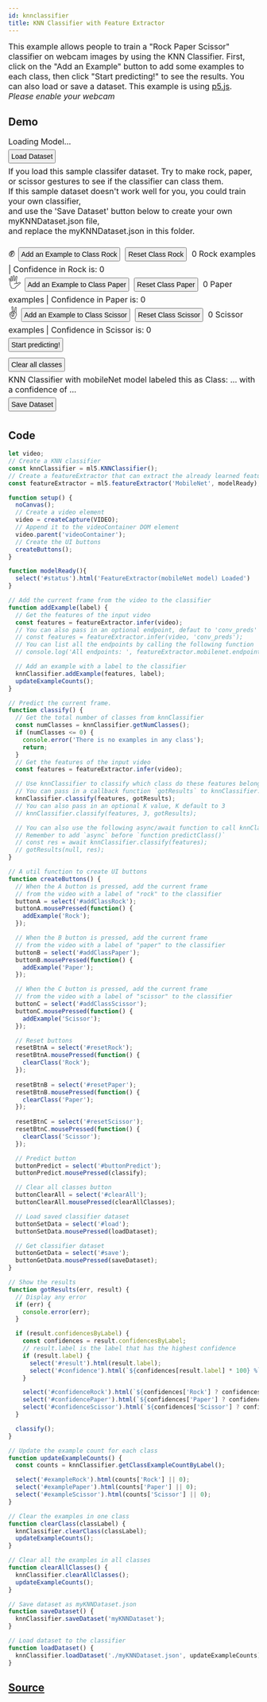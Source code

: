 ```yaml
---
id: knnclassifier
title: KNN Classifier with Feature Extractor
---
```


This example allows people to train a "Rock Paper Scissor" classifier on webcam images by using the KNN Classifier. First, click on the "Add an Example" button to add some examples to each class, then click "Start predicting!" to see the results. You can also load or save a dataset.

This example is using [p5.js](https://p5js.org/).

*Please enable your webcam*

## Demo

<style>
  button {
    margin: 6px 6px 6px 0;
    padding: 4px;
    font-size: 14px;
  }
  video {
    width: 300;
    height: 300;
  }
  p {
    display: inline;
    font-size: 16px;
  }
  .emoji {
    font-size: 24px;
  }
</style>

<div class="example">
  <div id="videoContainer"></div>
  <p id="status">Loading Model...</p>
  <div>
    <button id="load">Load Dataset</button><br>
    <p>If you load this sample classifer dataset. Try to make rock, paper, or scissor gestures to see if the classifier can class them.<br>
      If this sample dataset doesn't work well for you, you could train your own classifier,<br>
      and use the 'Save Dataset' button below to create your own myKNNDataset.json file,<br>
      and replace the myKNNDataset.json in this folder.
    </p>
  </div>
  <br><p>
    <span class="emoji"> ✊ </span><button id="addClassRock">Add an Example to Class Rock</button>
    <button id="resetRock">Reset Class Rock</button>
    <p><span id="exampleRock">0</span> Rock examples</p>
    <p>| Confidence in Rock is: <span id="confidenceRock">0</span></p>
    <br><span class="emoji"> 🖐 </span><button id="addClassPaper">Add an Example to Class Paper</button>
    <button id="resetPaper">Reset Class Paper</button>
    <p><span id="examplePaper">0</span> Paper examples</p>
    <p>| Confidence in Paper is: <span id="confidencePaper">0</span></p>
    <br><span class="emoji"> ✌️ </span><button id="addClassScissor">Add an Example to Class Scissor</button>
    <button id="resetScissor">Reset Class Scissor</button>
    <p><span id="exampleScissor">0</span> Scissor examples</p>
    <p>| Confidence in Scissor is: <span id="confidenceScissor">0</span></p>
  </p>
  <br/>
  <p>
    <button id="buttonPredict">Start predicting!</button><br>
    <button id="clearAll">Clear all classes</button><br>
  </p>
  <p>
    KNN Classifier with mobileNet model labeled this
    as Class: <span id="result">...</span>
    with a confidence of <span id="confidence">...</span>
  </p>
  <div><button id="save">Save Dataset</button></div>
</div>

<script src="assets/scripts/example-knnclassifier.js"></script>

## Code

```javascript
let video;
// Create a KNN classifier
const knnClassifier = ml5.KNNClassifier();
// Create a featureExtractor that can extract the already learned features from MobileNet
const featureExtractor = ml5.featureExtractor('MobileNet', modelReady);

function setup() {
  noCanvas();
  // Create a video element
  video = createCapture(VIDEO);
  // Append it to the videoContainer DOM element
  video.parent('videoContainer');
  // Create the UI buttons
  createButtons();
}

function modelReady(){
  select('#status').html('FeatureExtractor(mobileNet model) Loaded')
}

// Add the current frame from the video to the classifier
function addExample(label) {
  // Get the features of the input video
  const features = featureExtractor.infer(video);
  // You can also pass in an optional endpoint, defaut to 'conv_preds'
  // const features = featureExtractor.infer(video, 'conv_preds');
  // You can list all the endpoints by calling the following function
  // console.log('All endpoints: ', featureExtractor.mobilenet.endpoints)

  // Add an example with a label to the classifier
  knnClassifier.addExample(features, label);
  updateExampleCounts();
}

// Predict the current frame.
function classify() {
  // Get the total number of classes from knnClassifier
  const numClasses = knnClassifier.getNumClasses();
  if (numClasses <= 0) {
    console.error('There is no examples in any class');
    return;
  }
  // Get the features of the input video
  const features = featureExtractor.infer(video);

  // Use knnClassifier to classify which class do these features belong to
  // You can pass in a callback function `gotResults` to knnClassifier.classify function
  knnClassifier.classify(features, gotResults);
  // You can also pass in an optional K value, K default to 3
  // knnClassifier.classify(features, 3, gotResults);

  // You can also use the following async/await function to call knnClassifier.classify
  // Remember to add `async` before `function predictClass()`
  // const res = await knnClassifier.classify(features);
  // gotResults(null, res);
}

// A util function to create UI buttons
function createButtons() {
  // When the A button is pressed, add the current frame
  // from the video with a label of "rock" to the classifier
  buttonA = select('#addClassRock');
  buttonA.mousePressed(function() {
    addExample('Rock');
  });

  // When the B button is pressed, add the current frame
  // from the video with a label of "paper" to the classifier
  buttonB = select('#addClassPaper');
  buttonB.mousePressed(function() {
    addExample('Paper');
  });

  // When the C button is pressed, add the current frame
  // from the video with a label of "scissor" to the classifier
  buttonC = select('#addClassScissor');
  buttonC.mousePressed(function() {
    addExample('Scissor');
  });

  // Reset buttons
  resetBtnA = select('#resetRock');
  resetBtnA.mousePressed(function() {
    clearClass('Rock');
  });
	
  resetBtnB = select('#resetPaper');
  resetBtnB.mousePressed(function() {
    clearClass('Paper');
  });
	
  resetBtnC = select('#resetScissor');
  resetBtnC.mousePressed(function() {
    clearClass('Scissor');
  });

  // Predict button
  buttonPredict = select('#buttonPredict');
  buttonPredict.mousePressed(classify);

  // Clear all classes button
  buttonClearAll = select('#clearAll');
  buttonClearAll.mousePressed(clearAllClasses);

  // Load saved classifier dataset
  buttonSetData = select('#load');
  buttonSetData.mousePressed(loadDataset);

  // Get classifier dataset
  buttonGetData = select('#save');
  buttonGetData.mousePressed(saveDataset);
}

// Show the results
function gotResults(err, result) {
  // Display any error
  if (err) {
    console.error(err);
  }

  if (result.confidencesByLabel) {
    const confidences = result.confidencesByLabel;
    // result.label is the label that has the highest confidence
    if (result.label) {
      select('#result').html(result.label);
      select('#confidence').html(`${confidences[result.label] * 100} %`);
    }

    select('#confidenceRock').html(`${confidences['Rock'] ? confidences['Rock'] * 100 : 0} %`);
    select('#confidencePaper').html(`${confidences['Paper'] ? confidences['Paper'] * 100 : 0} %`);
    select('#confidenceScissor').html(`${confidences['Scissor'] ? confidences['Scissor'] * 100 : 0} %`);
  }

  classify();
}

// Update the example count for each class	
function updateExampleCounts() {
  const counts = knnClassifier.getClassExampleCountByLabel();

  select('#exampleRock').html(counts['Rock'] || 0);
  select('#examplePaper').html(counts['Paper'] || 0);
  select('#exampleScissor').html(counts['Scissor'] || 0);
}

// Clear the examples in one class
function clearClass(classLabel) {
  knnClassifier.clearClass(classLabel);
  updateExampleCounts();
}

// Clear all the examples in all classes
function clearAllClasses() {
  knnClassifier.clearAllClasses();
  updateExampleCounts();
}

// Save dataset as myKNNDataset.json
function saveDataset() {
  knnClassifier.saveDataset('myKNNDataset');
}

// Load dataset to the classifier
function loadDataset() {
  knnClassifier.loadDataset('./myKNNDataset.json', updateExampleCounts);
}
```

## [Source](https://github.com/ml5js/ml5-examples/tree/master/p5js/KNNClassification/KNNClassification_Video)

